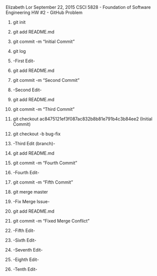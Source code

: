 Elizabeth Lor
September 22, 2015
CSCI 5828 - Foundation of Software Engineering
HW #2 - GitHub Problem


1. git init
2. git add README.md
3. git commit -m “Initial Commit”
4. git log 
5. -First Edit-
6. git add README.md
7. git commit -m “Second Commit”
8. -Second Edit-
9. git add README.md
10. git commit -m “Third Commit”
11. git checkout ac8475121ef3f087ac832b8b81e791b4c3b84ee2 (Initial Commit)
12. git checkout -b bug-fix
13. -Third Edit (branch)-
14. git add README.md
15. git commit -m “Fourth Commit”
16. -Fourth Edit-
17. git commit -m “Fifth Commit”
18. git merge master
19. -Fix Merge Issue-
20. git add README.md
21. git commit -m “Fixed Merge Conflict”
22. -Fifth Edit-

1. -Sixth Edit-
2. -Seventh Edit-
3. -Eighth Edit-
4. -Tenth Edit-

